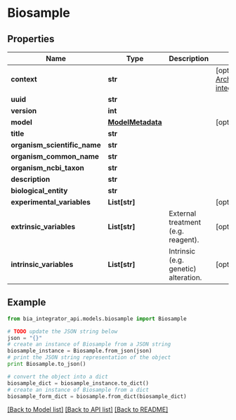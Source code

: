 # Biosample


## Properties
Name | Type | Description | Notes
------------ | ------------- | ------------- | -------------
**context** | **str** |  | [optional] [default to 'https://raw.githubusercontent.com/BioImage-Archive/bia-integrator/main/api/src/models/jsonld/1.0/SpecimenContext.jsonld']
**uuid** | **str** |  | 
**version** | **int** |  | 
**model** | [**ModelMetadata**](ModelMetadata.md) |  | [optional] 
**title** | **str** |  | 
**organism_scientific_name** | **str** |  | 
**organism_common_name** | **str** |  | 
**organism_ncbi_taxon** | **str** |  | 
**description** | **str** |  | 
**biological_entity** | **str** |  | 
**experimental_variables** | **List[str]** |  | [optional] [default to []]
**extrinsic_variables** | **List[str]** | External treatment (e.g. reagent). | [optional] [default to []]
**intrinsic_variables** | **List[str]** | Intrinsic (e.g. genetic) alteration. | [optional] [default to []]

## Example

```python
from bia_integrator_api.models.biosample import Biosample

# TODO update the JSON string below
json = "{}"
# create an instance of Biosample from a JSON string
biosample_instance = Biosample.from_json(json)
# print the JSON string representation of the object
print Biosample.to_json()

# convert the object into a dict
biosample_dict = biosample_instance.to_dict()
# create an instance of Biosample from a dict
biosample_form_dict = biosample.from_dict(biosample_dict)
```
[[Back to Model list]](../README.md#documentation-for-models) [[Back to API list]](../README.md#documentation-for-api-endpoints) [[Back to README]](../README.md)


